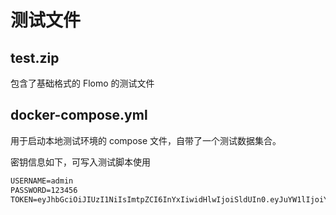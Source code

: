 # 测试文件

## test.zip
包含了基础格式的 Flomo 的测试文件


## docker-compose.yml
用于启动本地测试环境的 compose 文件，自带了一个测试数据集合。

密钥信息如下，可写入测试脚本使用

```markdown
USERNAME=admin
PASSWORD=123456
TOKEN=eyJhbGciOiJIUzI1NiIsImtpZCI6InYxIiwidHlwIjoiSldUIn0.eyJuYW1lIjoiYWRtaW4iLCJpc3MiOiJtZW1vcyIsInN1YiI6IjEiLCJhdWQiOlsidXNlci5hY2Nlc3MtdG9rZW4iXSwiZXhwIjoxNzA0NjM3MjQ5LCJpYXQiOjE3MDQwMzI0NDl9.mhPNV26TufbioAmdc_G77DEBGRJLdvvFqJVWOB0Qv7A
```